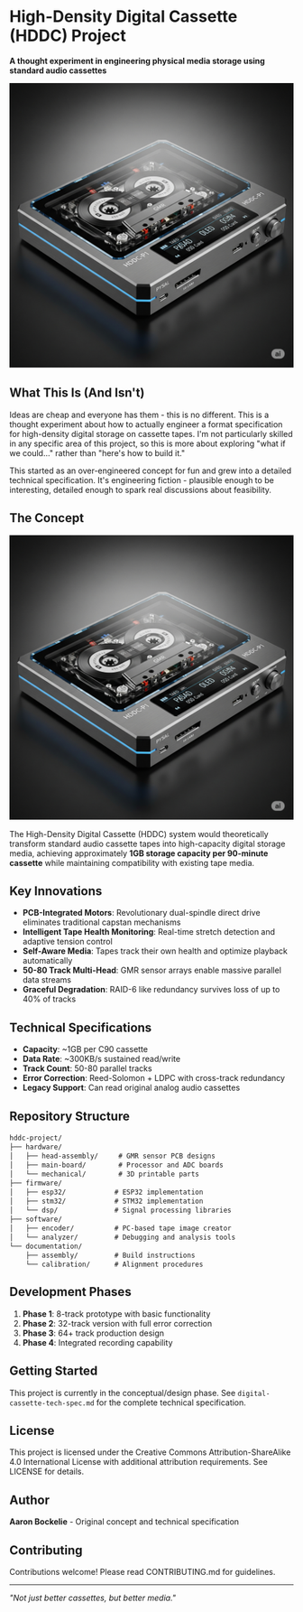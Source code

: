 # High-Density Digital Cassette (HDDC) Project

**A thought experiment in engineering physical media storage using standard audio cassettes**

![HDDC Concept](HDDC.png)

## What This Is (And Isn't)

Ideas are cheap and everyone has them - this is no different. This is a thought experiment about how to actually engineer a format specification for high-density digital storage on cassette tapes. I'm not particularly skilled in any specific area of this project, so this is more about exploring "what if we could..." rather than "here's how to build it."

This started as an over-engineered concept for fun and grew into a detailed technical specification. It's engineering fiction - plausible enough to be interesting, detailed enough to spark real discussions about feasibility.

## The Concept

![HDDC Concept](HDDC.png)

The High-Density Digital Cassette (HDDC) system would theoretically transform standard audio cassette tapes into high-capacity digital storage media, achieving approximately **1GB storage capacity per 90-minute cassette** while maintaining compatibility with existing tape media.

## Key Innovations

- **PCB-Integrated Motors**: Revolutionary dual-spindle direct drive eliminates traditional capstan mechanisms
- **Intelligent Tape Health Monitoring**: Real-time stretch detection and adaptive tension control
- **Self-Aware Media**: Tapes track their own health and optimize playback automatically
- **50-80 Track Multi-Head**: GMR sensor arrays enable massive parallel data streams
- **Graceful Degradation**: RAID-6 like redundancy survives loss of up to 40% of tracks

## Technical Specifications

- **Capacity**: ~1GB per C90 cassette
- **Data Rate**: ~300KB/s sustained read/write
- **Track Count**: 50-80 parallel tracks
- **Error Correction**: Reed-Solomon + LDPC with cross-track redundancy
- **Legacy Support**: Can read original analog audio cassettes

## Repository Structure

```
hddc-project/
├── hardware/
│   ├── head-assembly/     # GMR sensor PCB designs
│   ├── main-board/        # Processor and ADC boards
│   └── mechanical/        # 3D printable parts
├── firmware/
│   ├── esp32/            # ESP32 implementation
│   ├── stm32/            # STM32 implementation
│   └── dsp/              # Signal processing libraries
├── software/
│   ├── encoder/          # PC-based tape image creator
│   └── analyzer/         # Debugging and analysis tools
└── documentation/
    ├── assembly/         # Build instructions
    └── calibration/      # Alignment procedures
```

## Development Phases

1. **Phase 1**: 8-track prototype with basic functionality
2. **Phase 2**: 32-track version with full error correction
3. **Phase 3**: 64+ track production design
4. **Phase 4**: Integrated recording capability

## Getting Started

This project is currently in the conceptual/design phase. See `digital-cassette-tech-spec.md` for the complete technical specification.

## License

This project is licensed under the Creative Commons Attribution-ShareAlike 4.0 International License with additional attribution requirements. See LICENSE for details.

## Author

**Aaron Bockelie** - Original concept and technical specification

## Contributing

Contributions welcome! Please read CONTRIBUTING.md for guidelines.

---

*"Not just better cassettes, but better media."*